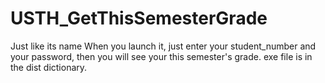 # USTH_GetThisSemesterGrade
Just like its name
When you launch it, just enter your student_number and your password, then you will see your this semester's grade.
exe file is in the dist dictionary.
